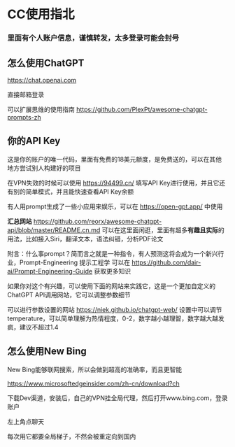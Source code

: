 # CC使用指北



### 里面有个人账户信息，谨慎转发，太多登录可能会封号





## 怎么使用ChatGPT



https://chat.openai.com

直接邮箱登录

可以扩展思维的使用指南 https://github.com/PlexPt/awesome-chatgpt-prompts-zh



## 你的API Key



这是你的账户的唯一代码，里面有免费的18美元额度，是免费送的，可以在其他地方尝试别人构建好的项目

在VPN失效的时候可以使用 https://94499.cn/ 填写API Key进行使用，并且它还有别的简单模式，并且能快速查看API Key余额

有人用prompt生成了一些小应用来娱乐，可以在 https://open-gpt.app/ 中使用

**汇总网站** https://github.com/reorx/awesome-chatgpt-api/blob/master/README.cn.md 可以在这里面闲逛，里面有超多**有趣且实际**的用法，比如接入Siri，翻译文本，语法纠错，分析PDF论文

附言：什么事prompt？简而言之就是一种指令，有人预测这将会成为一个新兴行业，Prompt-Engineering 提示工程学 可以在 https://github.com/dair-ai/Prompt-Engineering-Guide 获取更多知识

如果你对这个有兴趣，可以使用下面的网站来实践它，这是一个更加自定义的ChatGPT API调用网站，它可以调整参数细节

可以进行参数设置的网站 https://niek.github.io/chatgpt-web/ 设置中可以调节temperature，可以简单理解为热情程度，0-2，数字越小越理智，数字越大越发疯，建议不超过1.4


## 怎么使用New Bing

New Bing能够联网搜索，所以会做到超高的准确率，而且更智能

https://www.microsoftedgeinsider.com/zh-cn/download?ch

下载Dev渠道，安装后，自己的VPN挂全局代理，然后打开www.bing.com，登录账户

左上角点聊天

每次用它都要全局梯子，不然会被重定向到国内
